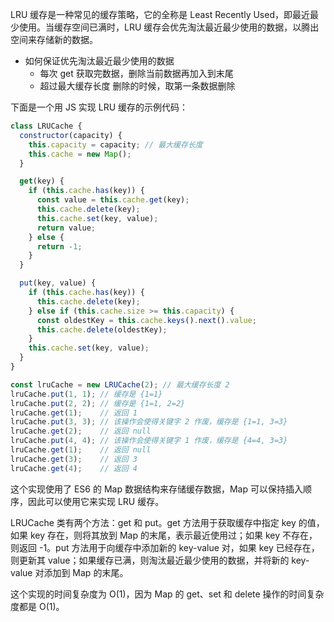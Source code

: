 LRU 缓存是一种常见的缓存策略，它的全称是 Least Recently Used，即最近最少使用。当缓存空间已满时，LRU 缓存会优先淘汰最近最少使用的数据，以腾出空间来存储新的数据。

- 如何保证优先淘汰最近最少使用的数据
  - 每次 get 获取完数据，删除当前数据再加入到末尾
  - 超过最大缓存长度 删除的时候，取第一条数据删除

下面是一个用 JS 实现 LRU 缓存的示例代码：

```javascript
class LRUCache {
  constructor(capacity) {
    this.capacity = capacity; // 最大缓存长度
    this.cache = new Map();
  }

  get(key) {
    if (this.cache.has(key)) {
      const value = this.cache.get(key);
      this.cache.delete(key);
      this.cache.set(key, value);
      return value;
    } else {
      return -1;
    }
  }

  put(key, value) {
    if (this.cache.has(key)) {
      this.cache.delete(key);
    } else if (this.cache.size >= this.capacity) {
      const oldestKey = this.cache.keys().next().value;
      this.cache.delete(oldestKey);
    }
    this.cache.set(key, value);
  }
}

const lruCache = new LRUCache(2); // 最大缓存长度 2
lruCache.put(1, 1); // 缓存是 {1=1}
lruCache.put(2, 2); // 缓存是 {1=1, 2=2}
lruCache.get(1);    // 返回 1
lruCache.put(3, 3); // 该操作会使得关键字 2 作废，缓存是 {1=1, 3=3}
lruCache.get(2);    // 返回 null
lruCache.put(4, 4); // 该操作会使得关键字 1 作废，缓存是 {4=4, 3=3}
lruCache.get(1);    // 返回 null
lruCache.get(3);    // 返回 3
lruCache.get(4);    // 返回 4
```

这个实现使用了 ES6 的 Map 数据结构来存储缓存数据，Map 可以保持插入顺序，因此可以使用它来实现 LRU 缓存。

LRUCache 类有两个方法：get 和 put。get 方法用于获取缓存中指定 key 的值，如果 key 存在，则将其放到 Map 的末尾，表示最近使用过；如果 key 不存在，则返回 -1。put 方法用于向缓存中添加新的 key-value 对，如果 key 已经存在，则更新其 value；如果缓存已满，则淘汰最近最少使用的数据，并将新的 key-value 对添加到 Map 的末尾。

这个实现的时间复杂度为 O(1)，因为 Map 的 get、set 和 delete 操作的时间复杂度都是 O(1)。